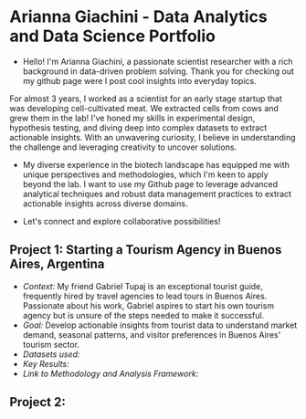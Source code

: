 # Arianna Giachini - Data Analytics and Data Science Portfolio

* Hello! I'm Arianna Giachini, a passionate scientist researcher with a rich background in data-driven problem solving. Thank you for checking out my github page were I post cool insights into everyday topics.

For almost 3 years, I worked as a scientist for an early stage startup that was developing cell-cultivated meat. We extracted cells from cows and grew them in the lab! I've honed my skills in experimental design, hypothesis testing, and diving deep into complex datasets to extract actionable insights. With an unwavering curiosity, I believe in understanding the challenge and leveraging creativity to uncover solutions.

* My diverse experience in the biotech landscape has equipped me with unique perspectives and methodologies, which I'm keen to apply beyond the lab. I want to use my Github page to leverage advanced analytical techniques and robust data management practices to extract actionable insights across diverse domains.

* Let's connect and explore collaborative possibilities!



## Project 1: Starting a Tourism Agency in Buenos Aires, Argentina
* *Context:* My friend Gabriel Tupaj is an exceptional tourist guide, frequently hired by travel agencies to lead tours in Buenos Aires. Passionate about his work, Gabriel aspires to start his own tourism agency but is unsure of the steps needed to make it successful.
* *Goal:* Develop actionable insights from tourist data to understand market demand, seasonal patterns, and visitor preferences in Buenos Aires' tourism sector.
* *Datasets used:*
* *Key Results:*
* *Link to Methodology and Analysis Framework:*


## Project 2: 



